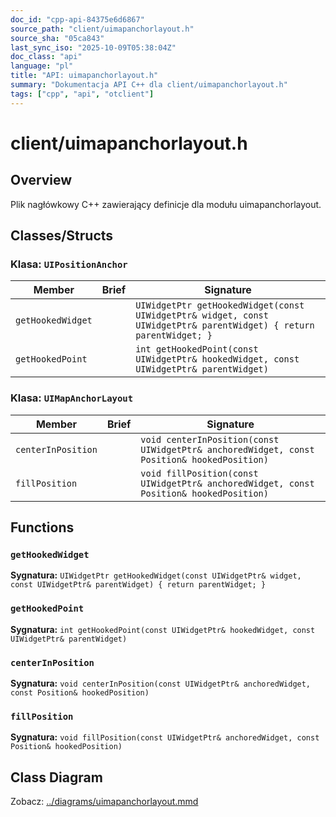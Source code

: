 ```yaml
---
doc_id: "cpp-api-84375e6d6867"
source_path: "client/uimapanchorlayout.h"
source_sha: "05ca843"
last_sync_iso: "2025-10-09T05:38:04Z"
doc_class: "api"
language: "pl"
title: "API: uimapanchorlayout.h"
summary: "Dokumentacja API C++ dla client/uimapanchorlayout.h"
tags: ["cpp", "api", "otclient"]
---
```


# client/uimapanchorlayout.h

## Overview

Plik nagłówkowy C++ zawierający definicje dla modułu uimapanchorlayout.

## Classes/Structs

### Klasa: `UIPositionAnchor`

| Member | Brief | Signature |
|--------|-------|-----------|
| `getHookedWidget` |  | `UIWidgetPtr getHookedWidget(const UIWidgetPtr& widget, const UIWidgetPtr& parentWidget) { return parentWidget; }` |
| `getHookedPoint` |  | `int getHookedPoint(const UIWidgetPtr& hookedWidget, const UIWidgetPtr& parentWidget)` |

### Klasa: `UIMapAnchorLayout`

| Member | Brief | Signature |
|--------|-------|-----------|
| `centerInPosition` |  | `void centerInPosition(const UIWidgetPtr& anchoredWidget, const Position& hookedPosition)` |
| `fillPosition` |  | `void fillPosition(const UIWidgetPtr& anchoredWidget, const Position& hookedPosition)` |

## Functions

### `getHookedWidget`

**Sygnatura:** `UIWidgetPtr getHookedWidget(const UIWidgetPtr& widget, const UIWidgetPtr& parentWidget) { return parentWidget; }`

### `getHookedPoint`

**Sygnatura:** `int getHookedPoint(const UIWidgetPtr& hookedWidget, const UIWidgetPtr& parentWidget)`

### `centerInPosition`

**Sygnatura:** `void centerInPosition(const UIWidgetPtr& anchoredWidget, const Position& hookedPosition)`

### `fillPosition`

**Sygnatura:** `void fillPosition(const UIWidgetPtr& anchoredWidget, const Position& hookedPosition)`

## Class Diagram

Zobacz: [../diagrams/uimapanchorlayout.mmd](../diagrams/uimapanchorlayout.mmd)
